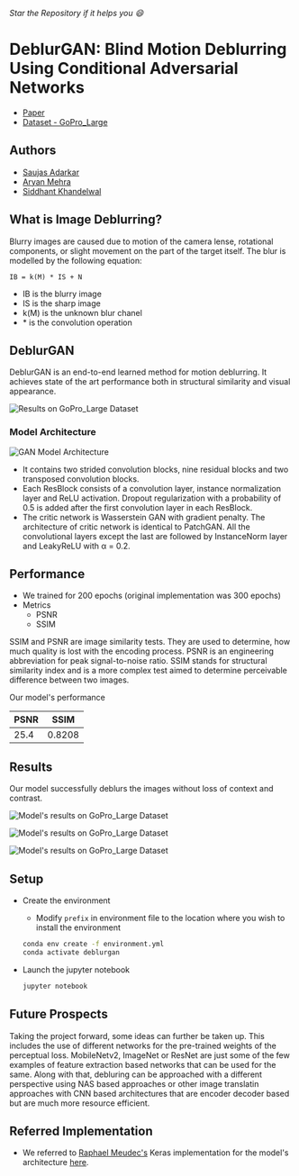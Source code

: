 <i>Star the Repository if it helps you :smile:</i>

# DeblurGAN: Blind Motion Deblurring Using Conditional Adversarial Networks

- [Paper](https://arxiv.org/pdf/1711.07064.pdf)
- [Dataset - GoPro_Large](https://drive.google.com/file/d/1H0PIXvJH4c40pk7ou6nAwoxuR4Qh_Sa2/view)

## Authors

- [Saujas Adarkar](https://github.com/Saujas)
- [Aryan Mehra](https://github.com/aryanmehra1999)
- [Siddhant Khandelwal](https://github.com/siddhantkhandelwal)

## What is Image Deblurring?

Blurry images are caused due to motion of the camera lense, rotational components, or slight movement on the part of the target itself. The blur is modelled by the following equation:

```IB = k(M) * IS + N```

 - IB is the blurry image
 - IS is the sharp image
 - k(M) is the unknown blur chanel 
 - \* is the convolution operation

## DeblurGAN

DeblurGAN is an end-to-end learned method for motion deblurring. It achieves state of the art performance both in structural similarity and visual appearance.

![Results on GoPro_Large Dataset](https://github.com/siddhantkhandelwal/deblur-gan/blob/master/images/result_go_pro_large.png)

### Model Architecture

![GAN Model Architecture](https://github.com/siddhantkhandelwal/deblur-gan/blob/master/images/model-arch.png)

-  It contains two strided convolution blocks, nine residual blocks and two transposed convolution blocks.
- Each ResBlock consists of a convolution layer, instance normalization layer and ReLU activation. Dropout regularization
with a probability of 0.5 is added after the first convolution layer in each ResBlock.
- The critic network is Wasserstein GAN with gradient penalty. The architecture of critic network is identical to PatchGAN. All the convolutional layers except the last are followed by InstanceNorm layer and LeakyReLU with α = 0.2.

## Performance

- We trained for 200 epochs (original implementation was 300 epochs)
- Metrics
  - PSNR
  - SSIM

SSIM and PSNR are image similarity tests. They are used to determine, how much quality is lost with the encoding process. PSNR is an engineering abbreviation for peak signal-to-noise ratio. SSIM stands for structural similarity index and is a more complex test aimed to determine perceivable difference between two images.

Our model's performance

PSNR | SSIM
------------- | -------------
25.4 | 0.8208

## Results

Our model successfully deblurs the images without loss of context and contrast.

![Model's results on GoPro_Large Dataset](https://github.com/siddhantkhandelwal/deblur-gan/blob/master/images/result_model_go_pro_large-1.png)

![Model's results on GoPro_Large Dataset](https://github.com/siddhantkhandelwal/deblur-gan/blob/master/images/result_model_go_pro_large-2.png)

![Model's results on GoPro_Large Dataset](https://github.com/siddhantkhandelwal/deblur-gan/blob/master/images/result_model_go_pro_large-3.png)

## Setup

- Create the environment
  
  - Modify ```prefix``` in environment file to the location where you wish to install the environment
  
  ```bash
  conda env create -f environment.yml
  conda activate deblurgan
  ```

- Launch the jupyter notebook
  
    ```bash
    jupyter notebook
    ```
## Future Prospects

Taking the project forward, some ideas can further be taken up. This includes the use of different networks for the pre-trained weights of the perceptual loss. MobileNetv2, ImageNet or ResNet are just some of the few examples of feature extraction based networks that can be used for the same. Along with that, debluring can be approached with a different perspective using NAS based approaches or other image translatin approaches with CNN based architectures that are encoder decoder based but are much more resource efficient.  

## Referred Implementation

- We referred to [Raphael Meudec's](https://github.com/RaphaelMeudec) Keras implementation for the model's architecture [here](https://github.com/RaphaelMeudec/deblur-gan).
